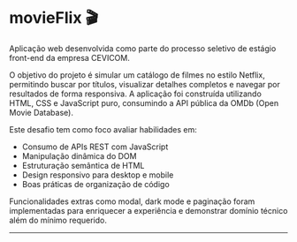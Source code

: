 # movieFlix 🎬

Aplicação web desenvolvida como parte do processo seletivo de estágio front-end da empresa CEVICOM.

O objetivo do projeto é simular um catálogo de filmes no estilo Netflix, permitindo buscar por títulos, visualizar detalhes completos e navegar por resultados de forma responsiva. A aplicação foi construída utilizando HTML, CSS e JavaScript puro, consumindo a API pública da OMDb (Open Movie Database).

Este desafio tem como foco avaliar habilidades em:

- Consumo de APIs REST com JavaScript
- Manipulação dinâmica do DOM
- Estruturação semântica de HTML
- Design responsivo para desktop e mobile
- Boas práticas de organização de código

Funcionalidades extras como modal, dark mode e paginação foram implementadas para enriquecer a experiência e demonstrar domínio técnico além do mínimo requerido.

---
